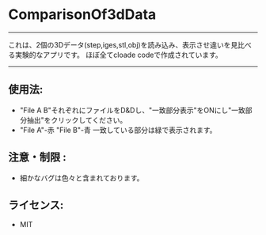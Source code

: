 # ComparisonOf3dData

---

これは、2個の3Dデータ(step,iges,stl,obj)を読み込み、表示させ違いを見比べる実験的なアプリです。
ほぼ全てcloade codeで作成されています。

---

## **使用法**:

+ "File A B"それぞれにファイルをD&Dし、"一致部分表示"をONにし"一致部分抽出"をクリックしてください。
+ "File A"-赤  "File B"-青  一致している部分は緑で表示されます。

## **注意・制限** :

+ 細かなバグは色々と含まれております。

## **ライセンス**:
- MIT